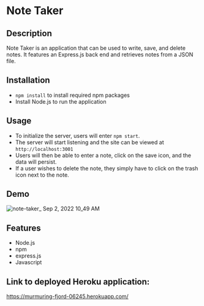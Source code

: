 # Note Taker

  ## Description
  
  Note Taker is an application that can be used to write, save, and delete notes. It features an Express.js back end and retrieves notes from a JSON file.


  ## Installation

   * `npm install` to install required npm packages
   *  Install Node.js to run the application

  ## Usage

   * To initialize the server, users will enter `npm start`.
   * The server will start listening and the site can be viewed at `http://localhost:3001`
   * Users will then be able to enter a note, click on the save icon, and the data will persist.
   * If a user wishes to delete the note, they simply have to click on the trash icon next to the note.
  
  
  ## Demo
  
  ![note-taker_ Sep 2, 2022 10_49 AM](https://user-images.githubusercontent.com/105673031/188209996-a8f7372f-a2a4-4f8e-b2db-04388c6d09ee.gif)

  
  ## Features

   * Node.js
   * npm
   * express.js
   * Javascript

  ## Link to deployed Heroku application:

   https://murmuring-fjord-06245.herokuapp.com/
